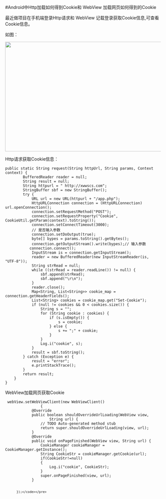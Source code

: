 #Android中Http加载如何得到Cookie和 WebView 加载网页如何得到的Cookie
   <p>最近做项目在手机端登录Http请求和&nbsp;WebView 记载登录获取Cookie信息,可查看Cookie信息。</p> 
<p>如图：</p> 
<p><img alt="" height="354" src="https://static.oschina.net/uploads/space/2017/0107/112211_XyQZ_2945455.png" width="757"></p> 
<p>Http请求获取Cookie信息：</p> 
<pre><code class="language-java">public static String request(String httpUrl, String params, Context context) {
        BufferedReader reader = null;
        String result = null;
        String httpurl = " http://xwwscs.com";
        StringBuffer sbf = new StringBuffer();
        try {
            URL url = new URL(httpurl + "/app.php");
            HttpURLConnection connection = (HttpURLConnection) url.openConnection();
            connection.setRequestMethod("POST");
            connection.setRequestProperty("Cookie", CookieUtil.getParam(context).toString());
            connection.setConnectTimeout(3000);
            // 是否输入参数
            connection.setDoOutput(true);
            byte[] bypes = params.toString().getBytes();
            connection.getOutputStream().write(bypes);// 输入参数
           connection.connect();
            InputStream is = connection.getInputStream();
            reader = new BufferedReader(new InputStreamReader(is, "UTF-8"));
            String strRead = null;
            while ((strRead = reader.readLine()) != null) {
                sbf.append(strRead);
                sbf.append("\r\n");
            }
            reader.close();
            Map&lt;String, List&lt;String&gt;&gt; cookie_map = connection.getHeaderFields();
            List&lt;String&gt; cookies = cookie_map.get("Set-Cookie");
            if (null != cookies &amp;&amp; 0 &lt; cookies.size()) {
                String s = "";
                for (String cookie : cookies) {
                    if (s.isEmpty()) {
                        s = cookie;
                    } else {
                        s += ";" + cookie;
                    }
                }
                Log.i("cookie", s);
            }
            result = sbf.toString();
        } catch (Exception e) {
            result = "error";
            e.printStackTrace();
        }
        return result;
    }
}</code></pre> 
<p>WebView加载网页获取Cookie</p> 
<pre><code class="language-java"> webView.setWebViewClient(new WebViewClient()
                {
            @Override
            public boolean shouldOverrideUrlLoading(WebView view,
                    String url) {
                // TODO Auto-generated method stub
                return super.shouldOverrideUrlLoading(view, url);
            }
            @Override
            public void onPageFinished(WebView view, String url) {
                CookieManager cookieManager = CookieManager.getInstance();
                String CookieStr = cookieManager.getCookie(url);
                if(CookieStr!=null)
                {
                    Log.i("cookie", CookieStr);
                }
                super.onPageFinished(view, url);
            }
            
          });</code></pre> 
<p>&nbsp;</p>
